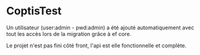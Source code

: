 # CoptisTest


Un utilisateur (user:admin - pwd:admin) a été ajouté automatiquement avec tout les accès lors de la migration grâce à ef core.

Le projet n'est pas fini côté front, l'api est elle fonctionnelle et complète.